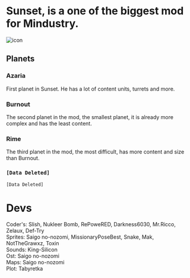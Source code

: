# Sunset, is a one of the biggest mod for Mindustry.
![icon](https://user-images.githubusercontent.com/81778048/127994157-6685149f-2437-4d28-8122-96ac39880966.png)

## Planets
### Azaria
First planet in Sunset. He has a lot of content units, turrets and more.
### Burnout
The second planet in the mod, the smallest planet, it is already more complex and has the least content.
### Rime
The third planet in the mod, the most difficult, has more content and size than Burnout.

### `[Data Deleted]`
`[Data Deleted]`

# Devs
Coder's: Slish, Nukleer Bomb, RePoweRED, Darkness6030, Mr.Ricco, Zelaux, Def-Try\
Sprites: Saigo no-nozomi, MissionaryPoseBest, Snake, Mak, NotTheGrawxz, Toxin\
Sounds: King-Silicon\
Ost: Saigo no-nozomi\
Maps: Saigo no-nozomi\
Plot: Tabyretka


